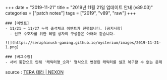 +++
date = "2019-11-21"
title = "2019년 11월 21일 업데이트 안내 (v89.03)"
categories = ["patch notes"]
tags = ["2019", "v89", "raw"]
+++

```
### [이벤트]
- 11/21 ~ 11/27 누적 출석체크 이벤트가 진행됩니다. [공지사항]
  - 신규 수호자를 위한 레벨 상자의 구성품은 아래와 같습니다.

![](https://seraphinush-gaming.github.io/mysterium/images/2019-11-21-1.png)

### [버그수정]
- 서버 통합으로 인해 '캐릭터명_숫자' 형식으로 변경된 캐릭터를 셀프 복구할 수 없는 문제
```

source : [TERA 테라 | NEXON](http://tera.nexon.com/news/update/view.aspx?n4articlesn=417)
